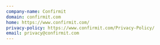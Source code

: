 ```yaml
---
company-name: Confirmit
domain: confirmit.com
home: https://www.confirmit.com/
privacy-policy: https://www.confirmit.com/Privacy-Policy/
email: privacy@confirmit.com
---
```




